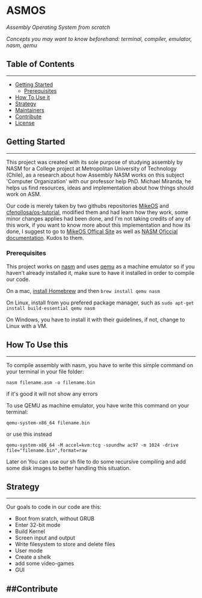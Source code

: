 ASMOS
=====

*Assembly Operating System from scratch* 


*Concepts you may want to know beforehand: terminal, compiler, emulator, nasm, qemu*

## Table of Contents
--------------------

- [Getting Started](#Getting-started)
    - [Prerequisites](#Prerequisites)
- [How To Use it](#How-To-Use-it)
- [Strategy](#strategy)
- [Maintainers](#maintainers)
- [Contribute](#contribute)
- [License](#license)


## Getting Started
------------------

This project was created with its sole purpose of studying assembly by NASM for a College project at Metropolitan University of Technology (Chile), as a research about how Assembly NASM works on this subject 'Computer Organization' with our professor help PhD. Michael Miranda, he helps us find resources, ideas and implementation about how things should work on ASM. 

Our code is merely taken by two githubs repositories [MikeOS](https://github.com/mig-hub/mikeOS) and [cfenollosa/os-tutorial](https://github.com/cfenollosa/os-tutorial), modified them and had learn how they work, some minor changes applies had been done, and I'm not taking credits of any of this work, if you want to know more about this implementation and how its done, I suggest to go to [MikeOS Offical Site](http://mikeos.sourceforge.net/) as well as [NASM Oficcial documentation](https://nasm.us/doc/nasmdoci.html). Kudos to them.




### Prerequisites

This project works on [nasm](https://www.nasm.us/) and uses [qemu](https://www.qemu.org/) as a machine emulator so if you haven't already installed it, make sure to have it installed in order to compile our code.

On a mac, [install Homebrew](http://brew.sh) and then `brew install qemu nasm`

On Linux, install from you prefered package manager, such as `sudo apt-get install build-essential qemu nasm`

On Windows, you have to install it with their guidelines, if not, change to Linux with a VM.

## How To Use this
------------------

To compile assembly with nasm, you have to write this simple command on your terminal in your file folder:

```
nasm filename.asm -o filename.bin

```
if it's good it will not show any errors

To use QEMU as machine emulator, you have write this command on your terminal:

```
qemu-system-x86_64 filename.bin

```
or use this instead


```
qemu-system-x86_64 -M accel=kvm:tcg -soundhw ac97 -m 1024 -drive file="filename.bin",format=raw

```

Later on You can use our sh file to do some recursive compiling and add some disk images to better handling this situation. 


## Strategy
-----------

Our goals to code in our code are this:

- Boot from sratch, without GRUB
- Enter 32-bit mode
- Build Kernel
- Screen input and output
- Write filesystem to store and delete files
- User mode
- Create a shelk
- add some video-games
- GUI 

##Contribute
------------





